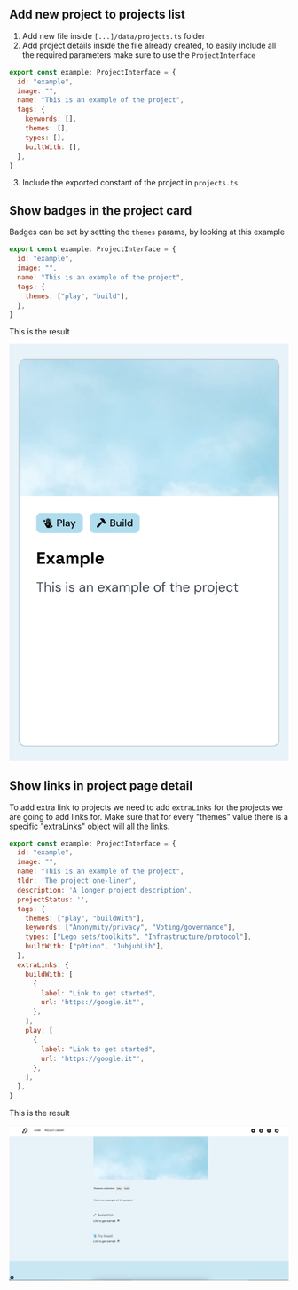 ## Add new project to projects list

1. Add new file inside `[...]/data/projects.ts` folder
2. Add project details inside the file already created, to easily include all the required parameters make sure to use the `ProjectInterface`

```js
export const example: ProjectInterface = {
  id: "example",
  image: "",
  name: "This is an example of the project",
  tags: {
    keywords: [],
    themes: [],
    types: [],
    builtWith: [],
  },
}
```

3. Include the exported constant of the project in `projects.ts`

## Show badges in the project card

Badges can be set by setting the `themes` params, by looking at this example

```js
export const example: ProjectInterface = {
  id: "example",
  image: "",
  name: "This is an example of the project",
  tags: {
    themes: ["play", "build"],
  },
}
```

This is the result

![Project card badge](/public/project/example-project-badge.png)

## Show links in project page detail

To add extra link to projects we need to add `extraLinks` for the projects we are going to add links for.
Make sure that for every "themes" value there is a specific "extraLinks" object will all the links.

```js
export const example: ProjectInterface = {
  id: "example",
  image: "",
  name: "This is an example of the project",
  tldr: 'The project one-liner',
  description: 'A longer project description',
  projectStatus: '',
  tags: {
    themes: ["play", "buildWith"],
    keywords: ["Anonymity/privacy", "Voting/governance"],
    types: ["Lego sets/toolkits", "Infrastructure/protocol"],
    builtWith: ["p0tion", "JubjubLib"],
  },
  extraLinks: {
    buildWith: [
      {
        label: "Link to get started",
        url: 'https://google.it"',
      },
    ],
    play: [
      {
        label: "Link to get started",
        url: 'https://google.it"',
      },
    ],
  },
}
```

This is the result

![Project links](/public/project/example-project-extra-link.png)
